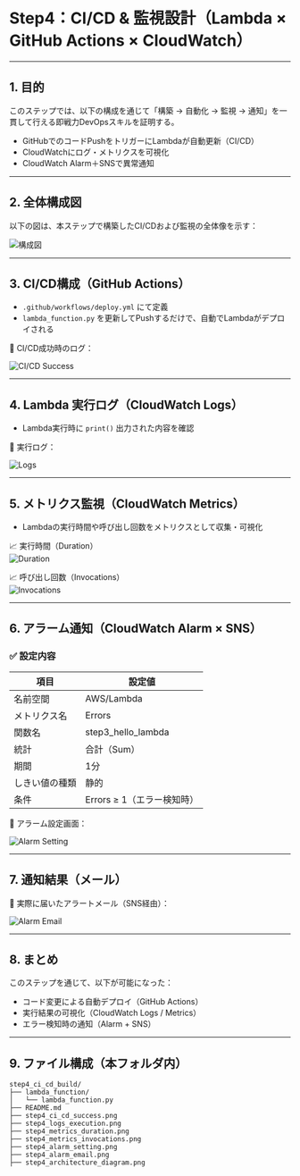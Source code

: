 # Step4：CI/CD & 監視設計（Lambda × GitHub Actions × CloudWatch）

---

## 1. 目的

このステップでは、以下の構成を通じて「構築 → 自動化 → 監視 → 通知」を一貫して行える即戦力DevOpsスキルを証明する。

- GitHubでのコードPushをトリガーにLambdaが自動更新（CI/CD）
- CloudWatchにログ・メトリクスを可視化
- CloudWatch Alarm＋SNSで異常通知

---

## 2. 全体構成図

以下の図は、本ステップで構築したCI/CDおよび監視の全体像を示す：

![構成図](./step4_architecture_diagram.png)

---

## 3. CI/CD構成（GitHub Actions）

- `.github/workflows/deploy.yml` にて定義
- `lambda_function.py` を更新してPushするだけで、自動でLambdaがデプロイされる

📸 CI/CD成功時のログ：

![CI/CD Success](./step4_ci_cd_success.png)

---

## 4. Lambda 実行ログ（CloudWatch Logs）

- Lambda実行時に `print()` 出力された内容を確認

📸 実行ログ：

![Logs](./step4_logs_execution.png)

---

## 5. メトリクス監視（CloudWatch Metrics）

- Lambdaの実行時間や呼び出し回数をメトリクスとして収集・可視化

📈 実行時間（Duration）  
![Duration](./step4_metrics_duration.png)

📈 呼び出し回数（Invocations）  
![Invocations](./step4_metrics_invocations.png)

---

## 6. アラーム通知（CloudWatch Alarm × SNS）

### ✅ 設定内容

| 項目               | 設定値                      |
|--------------------|-----------------------------|
| 名前空間            | AWS/Lambda                  |
| メトリクス名        | Errors                      |
| 関数名              | step3_hello_lambda          |
| 統計                | 合計（Sum）                |
| 期間                | 1分                         |
| しきい値の種類       | 静的                        |
| 条件                | Errors ≥ 1（エラー検知時） |

📸 アラーム設定画面：

![Alarm Setting](./step4_alarm_setting.png)

---

## 7. 通知結果（メール）

📸 実際に届いたアラートメール（SNS経由）：

![Alarm Email](./step4_alarm_email.png)

---

## 8. まとめ

このステップを通じて、以下が可能になった：

- コード変更による自動デプロイ（GitHub Actions）
- 実行結果の可視化（CloudWatch Logs / Metrics）
- エラー検知時の通知（Alarm + SNS）

---

## 9. ファイル構成（本フォルダ内）

```plaintext
step4_ci_cd_build/
├── lambda_function/
│   └── lambda_function.py
├── README.md
├── step4_ci_cd_success.png
├── step4_logs_execution.png
├── step4_metrics_duration.png
├── step4_metrics_invocations.png
├── step4_alarm_setting.png
├── step4_alarm_email.png
├── step4_architecture_diagram.png
